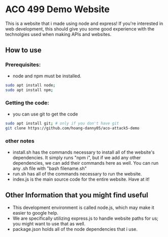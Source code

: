 # ACO 499 Demo Website

This is a website that i made using node and express! If you're interested in web development, this should give you some good experience with the technolgies used when making APIs and websites.

## How to use

### Prerequisites:
- node and npm must be installed.
```bash
sudo apt install node;
sudo apt install npm;
```

### Getting the code:
- you can use git to get the code
```bash
sudo apt install git; # only if you don't have git
git clone https://github.com/hoang-danny05/aco-attack5-demo
```


### other notes
- install.sh has the commands necessary to install all of the website's dependencies. It simply runs "npm i", but if we add any other dependencies, we can add their commands here as well. You can run any .sh file with "bash filename.sh"
- run.sh has all of the commands necessary to run the website. 
- index.js is the main source code for the entire website. Have at it!

## Other Information that you might find useful

- This development environment is called node.js, which may make it easier to google help.
- We are specifically utilizing express.js to handle website paths for us; you might want to use that as well. 
- package.json holds all of the node dependencies that i use. 
